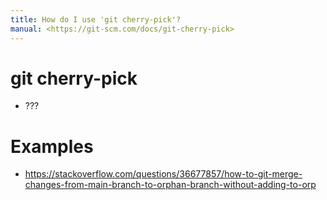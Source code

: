 ```yaml
---
title: How do I use 'git cherry-pick'?
manual: <https://git-scm.com/docs/git-cherry-pick>
---
```


# git cherry-pick <options>
- ???

# Examples
- https://stackoverflow.com/questions/36677857/how-to-git-merge-changes-from-main-branch-to-orphan-branch-without-adding-to-orp